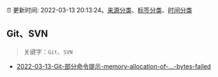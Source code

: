 :alarm_clock: 更新时间: 2022-03-13 20:13:24。[来源分类](../README.md)、[标签分类](../TAGS.md)、[时间分类](../TIMELINE.md)

## Git、SVN


> 关键字：`Git`、`SVN`



- [2022-03-13-Git-部分命令提示-memory-allocation-of-...-bytes-failed](https://www.v2ex.com/t/840072) 